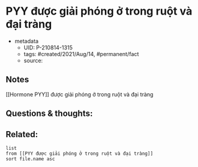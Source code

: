 ---
---

# PYY được giải phóng ở trong ruột và đại tràng

- metadata
	- UID: P-210814-1315
	- tags: #created/2021/Aug/14, #permanent/fact 
	- source: 

## Notes
[[Hormone PYY]] được giải phóng ở trong ruột và đại tràng

## Questions & thoughts:

## Related:
```dataview
list
from [[PYY được giải phóng ở trong ruột và đại tràng]]
sort file.name asc
```
